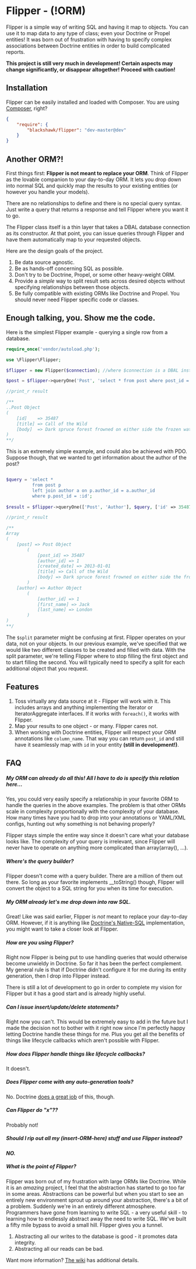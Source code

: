 Flipper - (!ORM)
===

Flipper is a simple way of writing SQL and having it map to objects. You can use it to map data to any type of class; even your Doctrine or Propel entities! It was born out of frustration with having to specify complex associations between Doctrine entities in order to build complicated reports.

**This project is still very much in development! Certain aspects may change significantly, or disappear altogether! Proceed with caution!**


Installation
---

Flipper can be easily installed and loaded with Composer. You are using [Composer](http://getcomposer.org/), right?

```json
{
    "require": {
        "blackshawk/flipper": "dev-master@dev"
    }
}
```

Another ORM?!
---
First things first: **Flipper is not meant to replace your ORM**. Think of Flipper as the lovable companion to your day-to-day ORM. It lets you drop down into normal SQL and quickly map the results to your existing entities (or however you handle your models).
  
There are no relationships to define and there is no special query syntax. Just write a query that returns a response and tell Flipper where you want it to go.

The Flipper class itself is a thin layer that takes a DBAL database connection as its constructor. At that point, you can issue queries through Flipper and have them automatically map to your requested objects.

Here are the design goals of the project.

1. Be data source agnostic.
2. Be as hands-off concerning SQL as possible.
3. Don't try to be Doctrine, Propel, or some other heavy-weight ORM.
4. Provide a *simple* way to split result sets across desired objects without specifying relationships between those objects.
5. Be fully compatible with existing ORMs like Doctrine and Propel. You should never need Flipper specific code or classes.


Enough talking, you. Show me the code.
---
Here is the simplest Flipper example - querying a single row from a database.

```php
require_once('vendor/autoload.php');

use \Flipper\Flipper;

$flipper = new Flipper($connection); //where $connection is a DBAL instance

$post = $flipper->queryOne('Post', 'select * from post where post_id = :id', ['id' => 35487]);

//print_r result

/**
..Post Object
(
    [id]    => 35487
    [title] => Call of the Wild
    [body]  => Dark spruce forest frowned on either side the frozen waterway.
)
**/

```

This is an extremely simple example, and could also be achieved with PDO. Suppose though, that we wanted to get information about the author of the post?

```php

$query = 'select *
          from post p
          left join author a on p.author_id = a.author_id
          where p.post_id = :id';
          
$result = $flipper->queryOne(['Post', 'Author'], $query, ['id' => 35487], $split = 'author_id');

//print_r result

/**
Array
(
    [post] => Post Object
        (
            [post_id] => 35487
            [author_id] => 1
            [created_date] => 2013-01-01
            [title] => Call of the Wild
            [body] => Dark spruce forest frowned on either side the frozen waterway.
        )
    [author] => Author Object
        (
            [author_id] => 1
            [first_name] => Jack
            [last_name] => London
        )
)
**/

```

The ```$split``` parameter might be confusing at first. Flipper operates on your data, not on your objects. In our previous example, we've specified that we would like two different classes to be created and filled with data. With the split parameter, we're telling Flipper where to stop filling the first object and to start filling the second. You will typically need to specify a split for each additional object that you request.


Features
---

1. Toss virtually any data source at it - Flipper will work with it. This includes arrays and anything implementing the Iterator or IteratorAggregate interfaces. If it works with ```foreach()```, it works with Flipper.
2. Map your results to one object - or many. Flipper cares not.
3. When working with Doctrine entities, Flipper will respect your ORM annotations like ```column_name```. That way you can return ```post_id``` and still have it seamlessly map with ```id``` in your entity **(still in development!)**.


FAQ
---

##### My ORM can already do all this! All I have to do is specify this relation here…

Yes, you could very easily specify a relationship in your favorite ORM to handle the queries in the above examples. The problem is that other ORMs scale in complexity proportionally with the complexity of your database. How many times have you had to drop into your annotations or YAML/XML configs, hunting out why something is not behaving properly?

Flipper stays simple the entire way since it doesn't care what your database looks like. The complexity of your query is irrelevant, since Flipper will never have to operate on anything more complicated than array(array(), …).

##### Where's the query builder?

Flipper doesn't come with a query builder. There are a million of them out there. So long as your favorite implements __toString() though, Flipper will convert the object to a SQL string for you when its time for execution.

##### My ORM already let's me drop down into raw SQL.

Great! Like was said earlier, Flipper is *not* meant to replace your day-to-day ORM. However, if it is anything like [Doctrine's Native-SQL](http://docs.doctrine-project.org/projects/doctrine-orm/en/latest/reference/native-sql.html) implementation, you might want to take a closer look at Flipper.

##### How are you using Flipper?

Right now Flipper is being put to use handling queries that would otherwise become unwieldy in Doctrine. So far it has been the perfect complement. My general rule is that if Doctrine didn't configure it for me during its entity generation, then I drop into Flipper instead.

There is still a lot of development to go in order to complete my vision for Flipper but it has a good start and is already highly useful.

##### Can I issue insert/update/delete statements?

Right now you can't. This would be extremely easy to add in the future but I made the decision not to bother with it right now since I'm perfectly happy letting Doctrine handle these things for me. Plus you get all the benefits of things like lifecycle callbacks which aren't possible with Flipper.

##### How does Flipper handle things like lifecycle callbacks?

It doesn't.

##### Does Flipper come with any auto-generation tools?

No. Doctrine [does a great job](http://docs.doctrine-project.org/en/2.0.x/reference/tools.html) of this, though.

##### Can Flipper do "x"??

Probably not!

##### Should I rip out all my (insert-ORM-here) stuff and use Flipper instead?

***NO.***

##### What is the point of Flipper?

Flipper was born out of my frustration with large ORMs like Doctrine. While it is an *amazing* project, I feel that the abstraction has started to go too far in some areas. Abstractions can be powerful but when you start to see an entirely new environment sprout up around your abstraction, there's a bit of a problem. Suddenly we're in an entirely different atmosphere. Programmers have gone from learning to write SQL - a very useful skill - to learning how to endlessly abstract away the need to write SQL. We've built a fifty mile bypass to avoid a small hill. Flipper gives you a tunnel.

1. Abstracting all our writes to the database is good - it promotes data integrity. 
2. Abstracting all our reads can be bad.

Want more information? [The wiki](https://github.com/Blackshawk/Flipper/wiki) has additional details.


